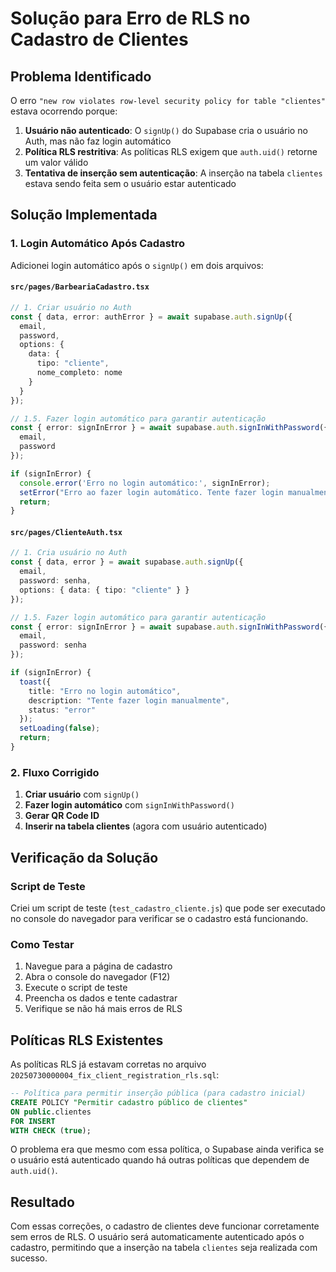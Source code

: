 # Solução para Erro de RLS no Cadastro de Clientes

## Problema Identificado

O erro `"new row violates row-level security policy for table "clientes"` estava ocorrendo porque:

1. **Usuário não autenticado**: O `signUp()` do Supabase cria o usuário no Auth, mas não faz login automático
2. **Política RLS restritiva**: As políticas RLS exigem que `auth.uid()` retorne um valor válido
3. **Tentativa de inserção sem autenticação**: A inserção na tabela `clientes` estava sendo feita sem o usuário estar autenticado

## Solução Implementada

### 1. Login Automático Após Cadastro

Adicionei login automático após o `signUp()` em dois arquivos:

#### `src/pages/BarbeariaCadastro.tsx`
```typescript
// 1. Criar usuário no Auth
const { data, error: authError } = await supabase.auth.signUp({
  email,
  password,
  options: { 
    data: { 
      tipo: "cliente",
      nome_completo: nome
    } 
  }
});

// 1.5. Fazer login automático para garantir autenticação
const { error: signInError } = await supabase.auth.signInWithPassword({
  email,
  password
});

if (signInError) {
  console.error('Erro no login automático:', signInError);
  setError("Erro ao fazer login automático. Tente fazer login manualmente.");
  return;
}
```

#### `src/pages/ClienteAuth.tsx`
```typescript
// 1. Cria usuário no Auth
const { data, error } = await supabase.auth.signUp({
  email,
  password: senha,
  options: { data: { tipo: "cliente" } }
});

// 1.5. Fazer login automático para garantir autenticação
const { error: signInError } = await supabase.auth.signInWithPassword({
  email,
  password: senha
});

if (signInError) {
  toast({
    title: "Erro no login automático",
    description: "Tente fazer login manualmente",
    status: "error"
  });
  setLoading(false);
  return;
}
```

### 2. Fluxo Corrigido

1. **Criar usuário** com `signUp()`
2. **Fazer login automático** com `signInWithPassword()`
3. **Gerar QR Code ID**
4. **Inserir na tabela clientes** (agora com usuário autenticado)

## Verificação da Solução

### Script de Teste
Criei um script de teste (`test_cadastro_cliente.js`) que pode ser executado no console do navegador para verificar se o cadastro está funcionando.

### Como Testar

1. Navegue para a página de cadastro
2. Abra o console do navegador (F12)
3. Execute o script de teste
4. Preencha os dados e tente cadastrar
5. Verifique se não há mais erros de RLS

## Políticas RLS Existentes

As políticas RLS já estavam corretas no arquivo `20250730000004_fix_client_registration_rls.sql`:

```sql
-- Política para permitir inserção pública (para cadastro inicial)
CREATE POLICY "Permitir cadastro público de clientes" 
ON public.clientes 
FOR INSERT 
WITH CHECK (true);
```

O problema era que mesmo com essa política, o Supabase ainda verifica se o usuário está autenticado quando há outras políticas que dependem de `auth.uid()`.

## Resultado

Com essas correções, o cadastro de clientes deve funcionar corretamente sem erros de RLS. O usuário será automaticamente autenticado após o cadastro, permitindo que a inserção na tabela `clientes` seja realizada com sucesso. 
